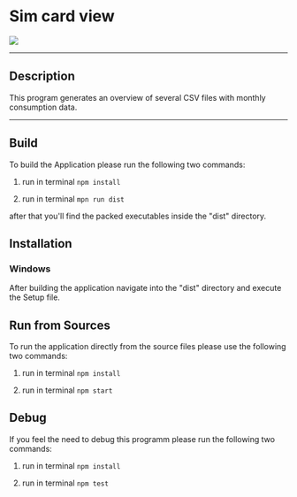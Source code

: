 # Sim card view

![](https://encrypted-tbn0.gstatic.com/images?q=tbn:ANd9GcQD_itQ54sOwKCIMDvuvvNG-dZJWyyaLKFMRx_nTac4k9fXKAdKfQ)

------------


## Description

This program generates an overview of several CSV files with monthly consumption data.


------------

## Build

To build the Application please run the following two commands:

1. run in terminal
`npm install`

1. run in terminal
`mpn run dist`

after that you'll find the packed executables inside the "dist" directory.

## Installation

### Windows

After building the application navigate into the "dist" directory and execute the Setup file.

## Run from Sources

To run the application directly from the source files please use the following two commands:

1. run in terminal
`npm install `

1. run in terminal
`npm start`

## Debug

If you feel the need to debug this programm please run the following two commands:

1. run in terminal
`npm install`

1. run in terminal
`npm test`
